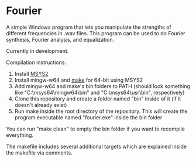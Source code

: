 # Fourier
A simple Windows program that lets you manipulate the strengths of different frequencies in .wav files. This program can be used to do Fourier synthesis, Fourier analysis, and equalization.

Currently in development.

Compilation instructions:
1. Install [MSYS2](https://www.msys2.org/)
2. Install mingw-w64 and [make](https://www.gnu.org/software/make/) for 64-bit using MSYS2
3. Add mingw-w64 and make's bin folders to PATH (should look something like "C:\msys64\mingw64\bin" and "C:\msys64\usr\bin", respectively)
4. Clone this repository and create a folder named "bin" inside of it (if it doesn't already exist)
5. Run make inside the root directory of the repository. This will create the program executable named "fourier.exe" inside the bin folder

You can run "make clean" to empty the bin folder if you want to recompile everything.

The makefile includes several additional targets which are explained inside the makefile via comments.
